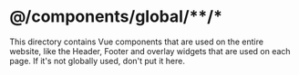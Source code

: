# @/components/global/**/*

This directory contains Vue components that are used on the entire website, like the Header, Footer and overlay widgets that are used on each page. If it's not globally used, don't put it here.